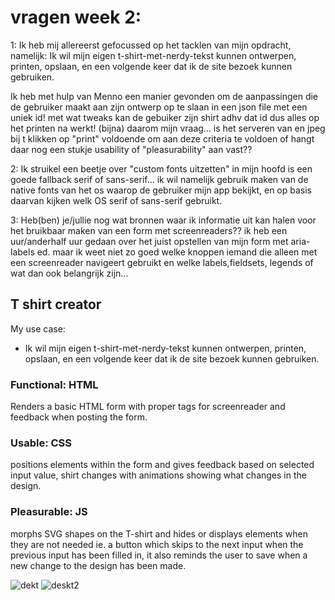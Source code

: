 # vragen week 2:

1: Ik heb mij allereerst gefocussed op het tacklen van mijn opdracht, namelijk: Ik wil mijn eigen t-shirt-met-nerdy-tekst kunnen ontwerpen, printen, opslaan, en een volgende keer dat ik de site bezoek kunnen gebruiken.

Ik heb met hulp van Menno een manier gevonden om de aanpassingen die de gebruiker maakt aan zijn ontwerp op te slaan in een json file met een uniek id! met wat tweaks kan de gebuiker zijn shirt adhv dat id dus alles op het printen na werkt! (bijna) daarom mijn vraag... is het serveren van en jpeg bij t klikken op "print" voldoende om aan deze criteria te voldoen of hangt daar nog een stukje usability of "pleasurability" aan vast??

2: Ik struikel een beetje over "custom fonts uitzetten" in mijn hoofd is een goede fallback serif of sans-serif... ik wil namelijk gebruik maken van de native fonts van het os waarop de gebruiker mijn app bekijkt, en op basis daarvan kijken welk OS serif of sans-serif gebruikt.

3: Heb(ben) je/jullie nog wat bronnen waar ik informatie uit kan halen voor het bruikbaar maken van een form met screenreaders?? ik heb een uur/anderhalf uur gedaan over het juist opstellen van mijn form met aria-labels ed. maar ik weet niet zo goed welke knoppen iemand die alleen met een screenreader navigeert gebruikt en welke labels,fieldsets, legends of wat dan ook belangrijk zijn...

## T shirt creator

My use case:

* Ik wil mijn eigen t-shirt-met-nerdy-tekst kunnen ontwerpen, printen, opslaan, en een volgende keer dat ik de site bezoek kunnen gebruiken.

### Functional: HTML

Renders a basic HTML form with proper tags for screenreader and feedback when posting the form.

### Usable: CSS

positions elements within the form and gives feedback based on selected input value, shirt changes with animations showing what changes in the design.

### Pleasurable: JS

morphs SVG shapes on the T-shirt and hides or displays elements when they are not needed ie. a button which skips to the next input when the previous input has been filled in, it also reminds the user to save when a new change to the design has been made.

![dekt](https://user-images.githubusercontent.com/36195440/76963329-27282100-6921-11ea-8b89-961c5153d029.jpg)
![deskt2](https://user-images.githubusercontent.com/36195440/76963334-298a7b00-6921-11ea-95e4-eba98569306d.jpg)
